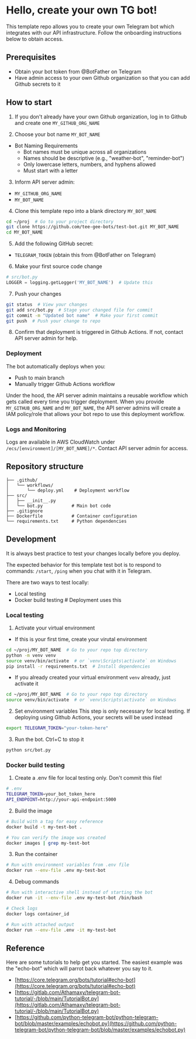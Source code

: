 # Hello, create your own TG bot!

This template repo allows you to create your own Telegram bot which integrates with our API infrastructure.
Follow the onboarding instructions below to obtain access.

## Prerequisites

* Obtain your bot token from @BotFather on Telegram
* Have admin access to your own Github organization so that you can add Github secrets to it

## How to start

1. If you don't already have your own Github organization, log in to Github and create one `MY_GITHUB_ORG_NAME`

2. Choose your bot name `MY_BOT_NAME`
  * Bot Naming Requirements
    - Bot names must be unique across all organizations
    - Names should be descriptive (e.g., "weather-bot", "reminder-bot")
    - Only lowercase letters, numbers, and hyphens allowed
    - Must start with a letter

3. Inform API server admin:
* `MY_GITHUB_ORG_NAME`
* `MY_BOT_NAME`

4. Clone this template repo into a blank directory `MY_BOT_NAME`
```sh
cd ~/proj  # Go to your project directory
git clone https://github.com/tee-gee-bots/test-bot.git MY_BOT_NAME
cd MY_BOT_NAME
```

5. Add the following GitHub secret:
* `TELEGRAM_TOKEN` (obtain this from @BotFather on Telegram)

6. Make your first source code change
```python
# src/bot.py
LOGGER = logging.getLogger('MY_BOT_NAME')  # Update this
```

7. Push your changes
```sh
git status  # View your changes
git add src/bot.py  # Stage your changed file for commit
git commit -m "Updated bot name"  # Make your first commit
git push  # Push your change to repo
```

8. Confirm that deployment is triggered in Github Actions. If not, contact API server admin for help.

### Deployment

The bot automatically deploys when you:
* Push to main branch
* Manually trigger Github Actions workflow

Under the hood, the API server admin maintains a reusable workflow which gets called every time you trigger deployment.
When you provide `MY_GITHUB_ORG_NAME` and `MY_BOT_NAME`, the API server admins will create a IAM policy/role that allows your bot repo to use this deployment workflow.

### Logs and Monitoring

Logs are available in AWS CloudWatch under `/ecs/[environment]/[MY_BOT_NAME]/*`. Contact API server admin for access.

## Repository structure

```
├── .github/
│   └── workflows/
│       └── deploy.yml    # Deployment workflow
├── src/
│   ├── __init__.py
│   └── bot.py           # Main bot code
├── .gitignore
├── Dockerfile           # Container configuration
└── requirements.txt     # Python dependencies
```

## Development

It is always best practice to test your changes locally before you deploy.

The expected behavior for this template test bot is to respond to commands: `/start`, `/ping` when you chat with it in Telegram.

There are two ways to test locally:
* Local testing
* Docker build testing  # Deployment uses this


### Local testing
1. Activate your virtual environment
  * If this is your first time, create your virutal environment
```sh
cd ~/proj/MY_BOT_NAME  # Go to your repo top directory
python -m venv venv
source venv/bin/activate  # or `venv\Scripts\activate` on Windows
pip install -r requirements.txt  # Install dependencies
```

  * If you already created your virtual environment `venv` already, just activate it
```sh
cd ~/proj/MY_BOT_NAME  # Go to your repo top directory
source venv/bin/activate  # or `venv\Scripts\activate` on Windows
```

2. Set environment variables
This step is only necessary for local testing. If deploying using Github Actions, your secrets will be used instead
```sh
export TELEGRAM_TOKEN="your-token-here"
```

3. Run the bot. Ctrl+C to stop it
```sh
python src/bot.py
```

### Docker build testing

1. Create a .env file for local testing only. Don't commit this file!
```sh
# .env
TELEGRAM_TOKEN=your_bot_token_here
API_ENDPOINT=http://your-api-endpoint:5000
```
2. Build the image
```sh
# Build with a tag for easy reference
docker build -t my-test-bot .

# You can verify the image was created
docker images | grep my-test-bot
```

3. Run the container
```sh
# Run with environment variables from .env file
docker run --env-file .env my-test-bot
```

4. Debug commands
```sh
# Run with interactive shell instead of starting the bot
docker run -it --env-file .env my-test-bot /bin/bash

# Check logs
docker logs container_id

# Run with attached output
docker run --env-file .env -it my-test-bot
```

## Reference

Here are some tutorials to help get you started. The easiest example was the "echo-bot" which will parrot back whatever you say to it.
* [https://core.telegram.org/bots/tutorial#echo-bot](https://core.telegram.org/bots/tutorial#echo-bot)
* [https://gitlab.com/Athamaxy/telegram-bot-tutorial/-/blob/main/TutorialBot.py](https://gitlab.com/Athamaxy/telegram-bot-tutorial/-/blob/main/TutorialBot.py)
* [https://github.com/python-telegram-bot/python-telegram-bot/blob/master/examples/echobot.py](https://github.com/python-telegram-bot/python-telegram-bot/blob/master/examples/echobot.py)
